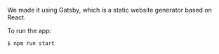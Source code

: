 We made it using Gatsby, which is a static website generator based on React.

To run the app:
```sh
$ npm run start
```
